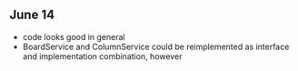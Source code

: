 ## June 14

- code looks good in general
- BoardService and ColumnService could be 
  reimplemented as interface and implementation
  combination, however
